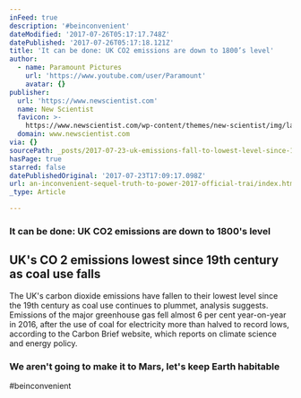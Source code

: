 ```yaml
---
inFeed: true
description: '#beinconvenient'
dateModified: '2017-07-26T05:17:17.748Z'
datePublished: '2017-07-26T05:17:18.121Z'
title: 'It can be done: UK CO2 emissions are down to 1800’s level'
author:
  - name: Paramount Pictures
    url: 'https://www.youtube.com/user/Paramount'
    avatar: {}
publisher:
  url: 'https://www.newscientist.com'
  name: New Scientist
  favicon: >-
    https://www.newscientist.com/wp-content/themes/new-scientist/img/layup/new-sci-favicon.ico
  domain: www.newscientist.com
via: {}
sourcePath: _posts/2017-07-23-uk-emissions-fall-to-lowest-level-since-19th-century.md
hasPage: true
starred: false
datePublishedOriginal: '2017-07-23T17:09:17.098Z'
url: an-inconvenient-sequel-truth-to-power-2017-official-trai/index.html
_type: Article

---
```

### It can be done: UK CO2 emissions are down to 1800's level

<article style=""><h1>UK's CO 2 emissions lowest since 19th century as coal use falls</h1><p>The UK's carbon dioxide emissions have fallen to their lowest level since the 19th century as coal use continues to plummet, analysis suggests. Emissions of the major greenhouse gas fell almost 6 per cent year-on-year in 2016, after the use of coal for electricity more than halved to record lows, according to the Carbon Brief website, which reports on climate science and energy policy.</p></article>

### We aren't going to make it to Mars, let's keep Earth habitable

\#beinconvenient